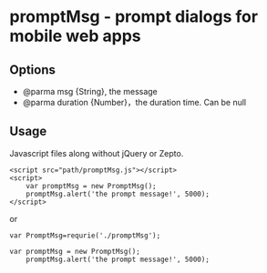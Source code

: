 # promptMsg - prompt dialogs for mobile web apps

## Options

 * @parma   msg         {String}, the message
 * @parma   duration    {Number}，the duration time. Can be null

## Usage

Javascript files along without jQuery or Zepto.
```
<script src="path/promptMsg.js"></script>
<script>
    var promptMsg = new PromptMsg();
    promptMsg.alert('the prompt message!', 5000);
</script>
```
or
```
var PromptMsg=requrie('./promptMsg');

var promptMsg = new PromptMsg();
    promptMsg.alert('the prompt message!', 5000);
```